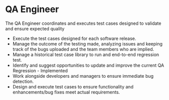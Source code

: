 # QA Engineer

The QA Engineer coordinates and executes test cases designed to validate and ensure expected quality

* Execute the test cases designed for each software release.
* Manage the outcome of the testing made, analyzing issues and keeping track of the bugs uploaded and the team members who are implied.
* Manage a historical test case library to run and end-to-end regression test.
* Identify and suggest opportunities to update and improve the current QA Regression - Implemented
* Work alongside developers and managers to ensure immediate bug detection.
* Design and execute test cases to ensure functionality and enhancements/bug fixes meet actual requirements.
